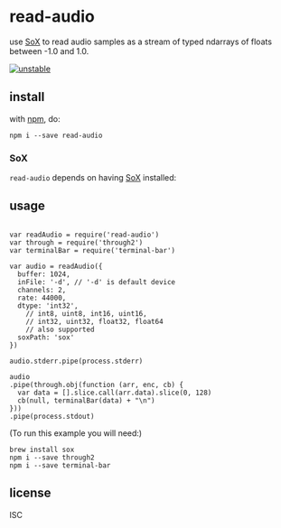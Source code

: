 # read-audio 

use [SoX](http://sox.sourceforge.net/) to read audio samples as a stream of typed ndarrays of floats between -1.0 and 1.0.

[![unstable](http://badges.github.io/stability-badges/dist/unstable.svg)](http://github.com/badges/stability-badges)

## install

with [npm](https://npmjs.org), do:

```
npm i --save read-audio
```

### SoX

`read-audio` depends on having [SoX](http://sox.sourceforge.net/) installed:
## usage

```

var readAudio = require('read-audio')
var through = require('through2')
var terminalBar = require('terminal-bar')

var audio = readAudio({
  buffer: 1024,
  inFile: '-d', // '-d' is default device
  channels: 2,
  rate: 44000,
  dtype: 'int32',
    // int8, uint8, int16, uint16,
    // int32, uint32, float32, float64
    // also supported
  soxPath: 'sox'
})

audio.stderr.pipe(process.stderr)

audio
.pipe(through.obj(function (arr, enc, cb) {
  var data = [].slice.call(arr.data).slice(0, 128)
  cb(null, terminalBar(data) + "\n")
}))
.pipe(process.stdout)
```

(To run this example you will need:)

```
brew install sox
npm i --save through2
npm i --save terminal-bar
```

## license

ISC
